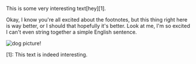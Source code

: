This is some very interesting text[hey][1].

Okay, I know you're all excited about the footnotes, but this thing right here is way better, or I should that hopefully it's better.
Look at me, I'm so excited I can't even string together a simple English sentence.

![dog picture!](IMG_2056.JPG)


[1]: This text is indeed interesting. 